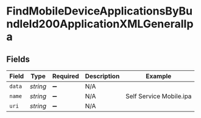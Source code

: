 # FindMobileDeviceApplicationsByBundleId200ApplicationXMLGeneralIpa


## Fields

| Field                   | Type                    | Required                | Description             | Example                 |
| ----------------------- | ----------------------- | ----------------------- | ----------------------- | ----------------------- |
| `data`                  | *string*                | :heavy_minus_sign:      | N/A                     |                         |
| `name`                  | *string*                | :heavy_minus_sign:      | N/A                     | Self Service Mobile.ipa |
| `uri`                   | *string*                | :heavy_minus_sign:      | N/A                     |                         |